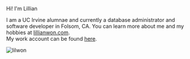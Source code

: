 Hi! I'm Lillian

I am a UC Irvine alumnae and currently a database administrator and software developer in Folsom, CA.
You can learn more about me and my hobbies at [lillianwon.com](https://lillianwon.com/). <br>
My work account can be found [here](https://github.com/lillianwon). 

<p><img align="center" src="https://github-readme-stats.vercel.app/api/top-langs?username=lilwon&show_icons=true&locale=en&layout=compact" alt="lilwon" /></p>

